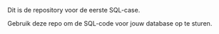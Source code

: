 Dit is de repository voor de eerste SQL-case. 

Gebruik deze repo om de SQL-code voor jouw database op te sturen.
